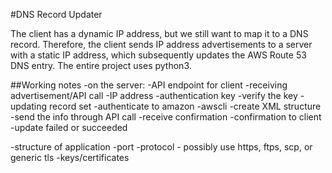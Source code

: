 #DNS Record Updater

The client has a dynamic IP address, but we still want to map it to a DNS record. Therefore, the client sends IP address advertisements to a server with a static IP address, which subsequently updates the AWS Route 53 DNS entry. The entire project uses python3.

##Working notes
-on the server:
	-API endpoint for client
		-receiving advertisement/API call
			-IP address
			-authentication key
		-verify the key
	-updating record set
		-authenticate to amazon
			-awscli
		-create XML structure
		-send the info through API call
		-receive confirmation
	-confirmation to client
		-update failed or succeeded

-structure of application
	-port
	-protocol - possibly use https, ftps, scp, or generic tls
	-keys/certificates